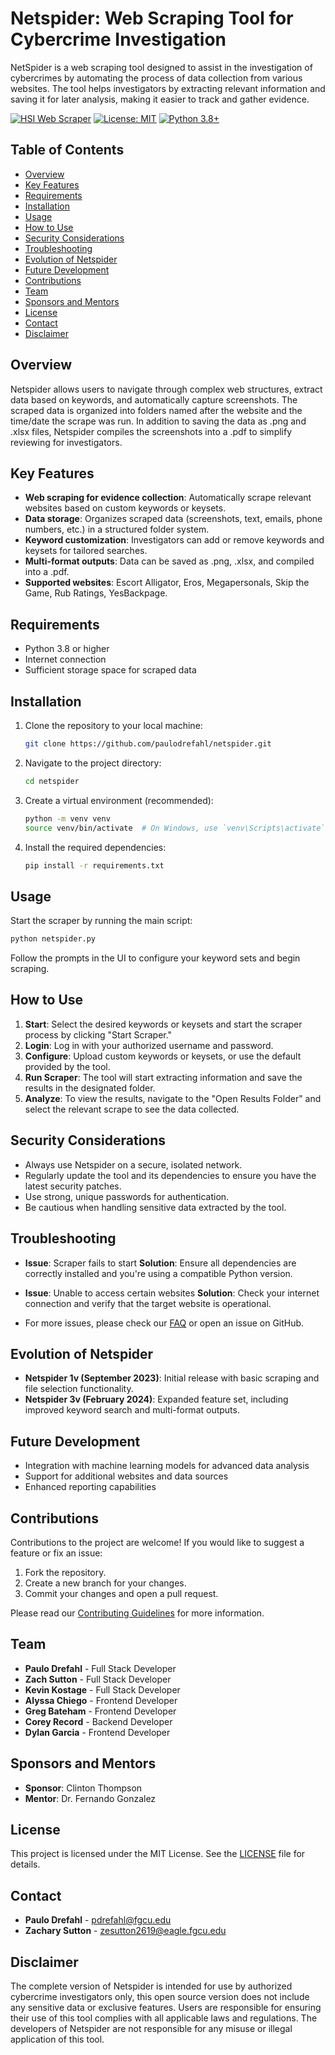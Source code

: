 # Netspider: Web Scraping Tool for Cybercrime Investigation
NetSpider is a web scraping tool designed to assist in the investigation of cybercrimes by automating the process of data collection from various websites. The tool helps investigators by extracting relevant information and saving it for later analysis, making it easier to track and gather evidence.

[![HSI Web Scraper](https://github.com/dfgrisales5078/HSI-Web-Scraper/actions/workflows/python-app.yml/badge.svg?branch=main)](https://github.com/dfgrisales5078/HSI-Web-Scraper/actions/workflows/python-app.yml)
[![License: MIT](https://img.shields.io/badge/License-MIT-yellow.svg)](https://opensource.org/licenses/MIT)
[![Python 3.8+](https://img.shields.io/badge/python-3.8+-blue.svg)](https://www.python.org/downloads/)

## Table of Contents
- [Overview](#overview)
- [Key Features](#key-features)
- [Requirements](#requirements)
- [Installation](#installation)
- [Usage](#usage)
- [How to Use](#how-to-use)
- [Security Considerations](#security-considerations)
- [Troubleshooting](#troubleshooting)
- [Evolution of Netspider](#evolution-of-netspider)
- [Future Development](#future-development)
- [Contributions](#contributions)
- [Team](#team)
- [Sponsors and Mentors](#sponsors-and-mentors)
- [License](#license)
- [Contact](#contact)
- [Disclaimer](#disclaimer)

## Overview

Netspider allows users to navigate through complex web structures, extract data based on keywords, and automatically capture screenshots. The scraped data is organized into folders named after the website and the time/date the scrape was run. In addition to saving the data as .png and .xlsx files, Netspider compiles the screenshots into a .pdf to simplify reviewing for investigators.

## Key Features

- **Web scraping for evidence collection**: Automatically scrape relevant websites based on custom keywords or keysets.
- **Data storage**: Organizes scraped data (screenshots, text, emails, phone numbers, etc.) in a structured folder system.
- **Keyword customization**: Investigators can add or remove keywords and keysets for tailored searches.
- **Multi-format outputs**: Data can be saved as .png, .xlsx, and compiled into a .pdf.
- **Supported websites**: Escort Alligator, Eros, Megapersonals, Skip the Game, Rub Ratings, YesBackpage.

## Requirements

- Python 3.8 or higher
- Internet connection
- Sufficient storage space for scraped data

## Installation

1. Clone the repository to your local machine:
   ```bash
   git clone https://github.com/paulodrefahl/netspider.git
   ```

2. Navigate to the project directory:
   ```bash
   cd netspider
   ```

3. Create a virtual environment (recommended):
   ```bash
   python -m venv venv
   source venv/bin/activate  # On Windows, use `venv\Scripts\activate`
   ```

4. Install the required dependencies:
   ```bash
   pip install -r requirements.txt
   ```

## Usage

Start the scraper by running the main script:

```bash
python netspider.py
```

Follow the prompts in the UI to configure your keyword sets and begin scraping.

## How to Use

1. **Start**: Select the desired keywords or keysets and start the scraper process by clicking "Start Scraper."
2. **Login**: Log in with your authorized username and password.
3. **Configure**: Upload custom keywords or keysets, or use the default provided by the tool.
4. **Run Scraper**: The tool will start extracting information and save the results in the designated folder.
5. **Analyze**: To view the results, navigate to the "Open Results Folder" and select the relevant scrape to see the data collected.

## Security Considerations
- Always use Netspider on a secure, isolated network.
- Regularly update the tool and its dependencies to ensure you have the latest security patches.
- Use strong, unique passwords for authentication.
- Be cautious when handling sensitive data extracted by the tool.

## Troubleshooting

- **Issue**: Scraper fails to start
  **Solution**: Ensure all dependencies are correctly installed and you're using a compatible Python version.

- **Issue**: Unable to access certain websites
  **Solution**: Check your internet connection and verify that the target website is operational.

- For more issues, please check our [FAQ](link-to-faq) or open an issue on GitHub.

## Evolution of Netspider

- **Netspider 1v (September 2023)**: Initial release with basic scraping and file selection functionality.
- **Netspider 3v (February 2024)**: Expanded feature set, including improved keyword search and multi-format outputs.

## Future Development

- Integration with machine learning models for advanced data analysis
- Support for additional websites and data sources
- Enhanced reporting capabilities

## Contributions

Contributions to the project are welcome! If you would like to suggest a feature or fix an issue:

1. Fork the repository.
2. Create a new branch for your changes.
3. Commit your changes and open a pull request.

Please read our [Contributing Guidelines](link-to-contributing-guidelines) for more information.

## Team

* **Paulo Drefahl** - Full Stack Developer
* **Zach Sutton** - Full Stack Developer
* **Kevin Kostage** - Full Stack Developer
* **Alyssa Chiego** - Frontend Developer
* **Greg Bateham** - Frontend Developer
* **Corey Record** - Backend Developer
* **Dylan Garcia** - Frontend Developer

## Sponsors and Mentors

* **Sponsor**: Clinton Thompson
* **Mentor**: Dr. Fernando Gonzalez

## License

This project is licensed under the MIT License. See the [LICENSE](LICENSE) file for details.

## Contact

* **Paulo Drefahl** - pdrefahl@fgcu.edu
* **Zachary Sutton** - zesutton2619@eagle.fgcu.edu

## Disclaimer

The complete version of Netspider is intended for use by authorized cybercrime investigators only, this open source version does not include any sensitive data or exclusive features. Users are responsible for ensuring their use of this tool complies with all applicable laws and regulations. The developers of Netspider are not responsible for any misuse or illegal application of this tool.
